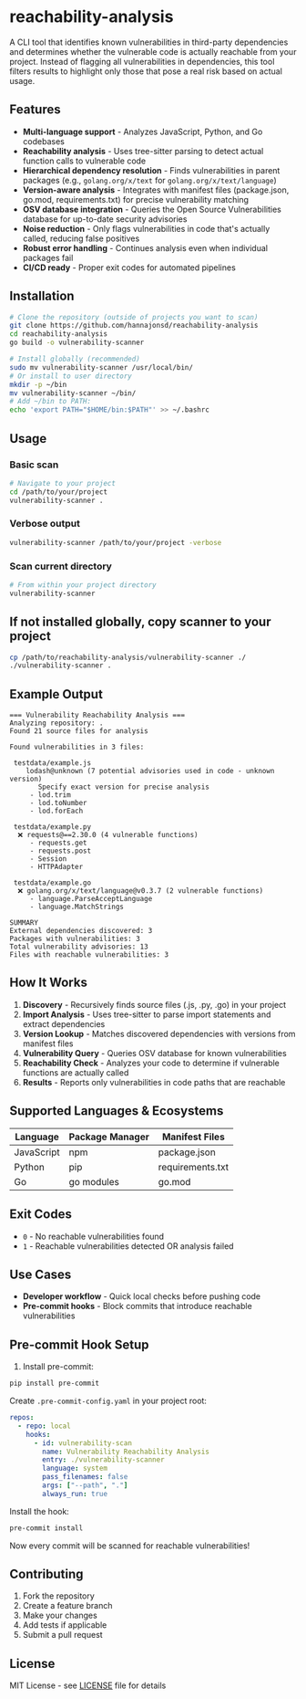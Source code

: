 # reachability-analysis

A CLI tool that identifies known vulnerabilities in third-party dependencies and determines whether the vulnerable code is actually reachable from your project. Instead of flagging all vulnerabilities in dependencies, this tool filters results to highlight only those that pose a real risk based on actual usage.

## Features

- **Multi-language support** - Analyzes JavaScript, Python, and Go codebases
- **Reachability analysis** - Uses tree-sitter parsing to detect actual function calls to vulnerable code
- **Hierarchical dependency resolution** - Finds vulnerabilities in parent packages (e.g., `golang.org/x/text` for `golang.org/x/text/language`)
- **Version-aware analysis** - Integrates with manifest files (package.json, go.mod, requirements.txt) for precise vulnerability matching
- **OSV database integration** - Queries the Open Source Vulnerabilities database for up-to-date security advisories
- **Noise reduction** - Only flags vulnerabilities in code that's actually called, reducing false positives
- **Robust error handling** - Continues analysis even when individual packages fail
- **CI/CD ready** - Proper exit codes for automated pipelines

## Installation

```bash
# Clone the repository (outside of projects you want to scan)
git clone https://github.com/hannajonsd/reachability-analysis
cd reachability-analysis
go build -o vulnerability-scanner

# Install globally (recommended)
sudo mv vulnerability-scanner /usr/local/bin/
# Or install to user directory
mkdir -p ~/bin
mv vulnerability-scanner ~/bin/
# Add ~/bin to PATH: 
echo 'export PATH="$HOME/bin:$PATH"' >> ~/.bashrc
```

## Usage

### Basic scan
```bash
# Navigate to your project
cd /path/to/your/project
vulnerability-scanner .
```

### Verbose output
```bash
vulnerability-scanner /path/to/your/project -verbose
```

### Scan current directory
```bash
# From within your project directory
vulnerability-scanner
```

## If not installed globally, copy scanner to your project
```bash
cp /path/to/reachability-analysis/vulnerability-scanner ./
./vulnerability-scanner .
```

## Example Output

```
=== Vulnerability Reachability Analysis ===
Analyzing repository: .
Found 21 source files for analysis

Found vulnerabilities in 3 files:

 testdata/example.js
    lodash@unknown (7 potential advisories used in code - unknown version)
       Specify exact version for precise analysis
     - lod.trim
     - lod.toNumber
     - lod.forEach

 testdata/example.py
  ❌ requests@==2.30.0 (4 vulnerable functions)
     - requests.get
     - requests.post
     - Session
     - HTTPAdapter

 testdata/example.go
  ❌ golang.org/x/text/language@v0.3.7 (2 vulnerable functions)
     - language.ParseAcceptLanguage
     - language.MatchStrings

SUMMARY
External dependencies discovered: 3
Packages with vulnerabilities: 3
Total vulnerability advisories: 13
Files with reachable vulnerabilities: 3
```

## How It Works

1. **Discovery** - Recursively finds source files (.js, .py, .go) in your project
2. **Import Analysis** - Uses tree-sitter to parse import statements and extract dependencies
3. **Version Lookup** - Matches discovered dependencies with versions from manifest files
4. **Vulnerability Query** - Queries OSV database for known vulnerabilities
5. **Reachability Check** - Analyzes your code to determine if vulnerable functions are actually called
6. **Results** - Reports only vulnerabilities in code paths that are reachable

## Supported Languages & Ecosystems

| Language   | Package Manager | Manifest Files |
|------------|----------------|----------------|
| JavaScript | npm            | package.json   |
| Python     | pip            | requirements.txt |
| Go         | go modules     | go.mod         |

## Exit Codes

- `0` - No reachable vulnerabilities found
- `1` - Reachable vulnerabilities detected OR analysis failed

## Use Cases

- **Developer workflow** - Quick local checks before pushing code
- **Pre-commit hooks** - Block commits that introduce reachable vulnerabilities

## Pre-commit Hook Setup

1. Install pre-commit:
```bash
pip install pre-commit
```

Create `.pre-commit-config.yaml` in your project root:

```yaml
repos:
  - repo: local
    hooks:
      - id: vulnerability-scan
        name: Vulnerability Reachability Analysis
        entry: ./vulnerability-scanner
        language: system
        pass_filenames: false
        args: ["--path", "."]
        always_run: true
```

Install the hook:
```bash
pre-commit install
```

Now every commit will be scanned for reachable vulnerabilities!

## Contributing

1. Fork the repository
2. Create a feature branch
3. Make your changes
4. Add tests if applicable
5. Submit a pull request

## License

MIT License - see [LICENSE](LICENSE) file for details